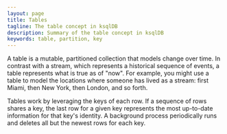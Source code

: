 ```yaml
---
layout: page
title: Tables 
tagline: The table concept in ksqlDB
description: Summary of the table concept in ksqlDB
keywords: table, partition, key
---
```


<script type="text/javascript">
        window.location = 'https://docs.confluent.io/platform/current/ksqldb/concepts/tables.html';
</script>

A table is a mutable, partitioned collection that models change over time. In
contrast with a stream, which represents a historical sequence of events, a
table represents what is true as of "now". For example, you might use a table
to model the locations where someone has lived as a stream: first Miami, then
New York, then London, and so forth.

Tables work by leveraging the keys of each row. If a sequence of rows shares a
key, the last row for a given key represents the most up-to-date information
for that key's identity. A background process periodically runs and deletes all
but the newest rows for each key.